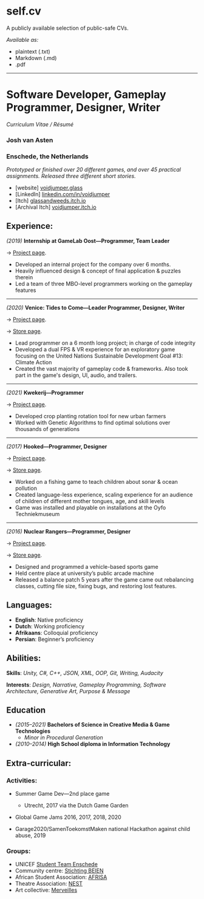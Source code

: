 # self.cv
A publicly available selection of public-safe CVs.

*Available as:*
* plaintext (.txt)
* Markdown (.md)
* .pdf

---

# Software Developer, Gameplay Programmer, Designer, Writer
_Curriculum Vitae / Résumé_

### Josh van Asten
### Enschede, the Netherlands

_Prototyped or finished over 20 different games, and over 45 practical assignments. Released three different short stories._

* [website]  [voidjumper.glass](https://voidjumper.glass)
* [LinkedIn]  [linkedin.com/in/voidjumper](https://linkedin.com/in/voidjumper)
* [Itch]  [glassandweeds.itch.io](https://glassandweeds.itch.io)
* [Archival Itch]  [voidjumper.itch.io](https://voidjumper.itch.io)

## Experience:

*(2019)* **Internship at GameLab Oost—Programmer, Team Leader**

→ [Project page](https://voidjumper.glass/sft-gamelab).

* Developed an internal project for the company over 6 months.
* Heavily influenced design & concept of final application & puzzles therein
* Led a team of three MBO-level programmers working on the gameplay features

---

*(2020)* **Venice: Tides to Come—Leader Programmer, Designer, Writer**
	
→ [Project page](https://voidjumper.glass/sft-venice).

→ [Store page](https://saxion-un-sdg-hub.itch.io/venice-tides-to-come).
	
* Lead programmer on a 6 month long project; in charge of code integrity
* Developed a dual FPS & VR experience for an exploratory game focusing on the United Nations Sustainable Development Goal #13: Climate Action
* Created the vast majority of gameplay code & frameworks. Also took part in the game's design, UI, audio, and trailers.

---

*(2021)* **Kwekerij—Programmer**

→ [Project page](https://voidjumper.glass/sft-kwekerij).

* Developed crop planting rotation tool for new urban farmers
* Worked with Genetic Algorithms to find optimal solutions over thousands of generations

---

*(2017)* **Hooked—Programmer, Designer**

→ [Project page](https://voidjumper.glass/sft-hooked).

→ [Store page](https://voidjumpoer.itch.io/hooked).

* Worked on a fishing game to teach children about sonar & ocean pollution
* Created language-less experience, scaling experience for an audience of children of different mother tongues, age, and skill levels
* Game was installed and playable on installations at the Oyfo Techniekmuseum

---

*(2016)* **Nuclear Rangers—Programmer, Designer**

→ [Project page](https://voidjumper.glass/sft-rangers).

→ [Store page](https://voidjumpoer.itch.io/nuclear-rangers).

* Designed and programmed a vehicle-based sports game
* Held centre place at university’s public arcade machine
* Released a balance patch 5 years after the game came out rebalancing classes, cutting file size, fixing bugs, and restoring lost features.

## Languages:

* **English**: Native proficiency
* **Dutch**: Working proficiency
* **Afrikaans**: Colloquial proficiency
* **Persian**: Beginner’s proficiency

## Abilities:

**Skills**: *Unity, C#, C++, JSON, XML, OOP, Git, Writing, Audacity*

**Interests**: *Design, Narrative, Gameplay Programming, Software Architecture, Generative Art, Purpose & Message*

## Education

* *(2015–2021)* **Bachelors of Science in Creative Media & Game Technologies**
	* *Minor in Procedural Generation*
* *(2010–2014)* **High School diploma in Information Technology**

## Extra-curricular:

### Activities:

* Summer Game Dev—2nd place game
   * Utrecht, 2017 via the Dutch Game Garden

* Global Game Jams 2016, 2017, 2018, 2020

* Garage2020/SamenToekomstMaken national Hackathon against child abuse, 2019

### Groups:

* UNICEF [Student Team Enschede](https://www.linkedin.com/company/unicef-student-team-enschede/?originalSubdomain=nl)
* Community centre: [Stichting BEIEN](https://www.beien.nl/)
* African Student Association: [AFRISA](https://afrisa.utwente.nl)
* Theatre Association: [NEST](https://nest.utwente.nl/)
* Art collective: [Merveilles](https://merveilles.town)

